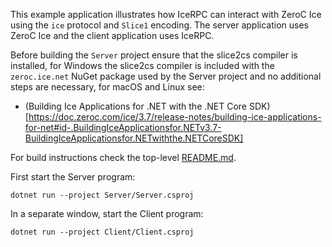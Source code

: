 This example application illustrates how IceRPC can interact with ZeroC Ice using the `ice` protocol and `Slice1` encoding.
The server application uses ZeroC Ice and the client application uses IceRPC.

Before building the `Server` project ensure that the slice2cs compiler is installed, for Windows the slice2cs compiler
is included with the `zeroc.ice.net` NuGet package used by the Server project and no additional steps are necessary,
for macOS and Linux see:

- (Building Ice Applications for .NET with the .NET Core SDK)[https://doc.zeroc.com/ice/3.7/release-notes/building-ice-applications-for-net#id-.BuildingIceApplicationsfor.NETv3.7-BuildingIceApplicationsfor.NETwiththe.NETCoreSDK]

For build instructions check the top-level [README.md](../../.../README.md).

First start the Server program:

```
dotnet run --project Server/Server.csproj
```

In a separate window, start the Client program:

```
dotnet run --project Client/Client.csproj
```
